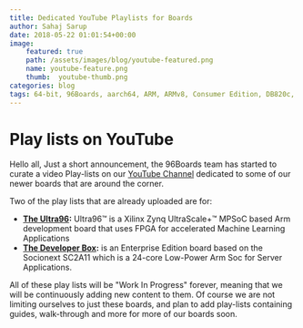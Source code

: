 ```yaml
---
title: Dedicated YouTube Playlists for Boards
author: Sahaj Sarup
date: 2018-05-22 01:01:54+00:00
image:
    featured: true
    path: /assets/images/blog/youtube-featured.png
    name: youtube-feature.png
    thumb:  youtube-thumb.png
categories: blog
tags: 64-bit, 96Boards, aarch64, ARM, ARMv8, Consumer Edition, DB820c, hiKey, MRAA, GPIO, I2C, UART, qt5
---
```


# Play lists on YouTube

Hello all,
Just a short announcement, the 96Boards team has started to curate a video Play-lists on our [YouTube Channel](https://www.youtube.com/96boards) dedicated to some of our newer boards that are around the corner.

Two of the play lists that are already uploaded are for:
- **[The Ultra96](https://www.youtube.com/embed/?listType=playlist&list=PL-NF6S9MM_W0V7iIE5UTj12IvvpAfUdhj):** Ultra96™ is a Xilinx Zynq UltraScale+™ MPSoC based Arm development board that uses FPGA for accelerated Machine Learning Applications
- **[The Developer Box](https://www.youtube.com/playlist?list=PL-NF6S9MM_W0gNpGSrE6qo1WcKoNGNqFG):** is an Enterprise Edition board based on the Socionext SC2A11 which is a 24-core Low-Power Arm Soc for Server Applications.

All of these play lists will be "Work In Progress" forever, meaning that we will be continuously adding new content to them. Of course we are not limiting ourselves to just these boards, and plan to add play-lists containing guides, walk-through and more for more of our boards soon.
